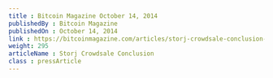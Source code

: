 ```yaml
---
title : Bitcoin Magazine October 14, 2014
publishedBy : Bitcoin Magazine
publishedOn : October 14, 2014
link : https://bitcoinmagazine.com/articles/storj-crowdsale-conclusion-1413322134/
weight: 295
articleName : Storj Crowdsale Conclusion
class : pressArticle
---
```

